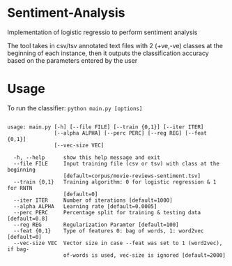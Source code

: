 # Sentiment-Analysis
Implementation of logistic regressio to perform sentiment analysis

The tool takes in csv/tsv annotated text files with 2 (+ve,-ve) classes at the beginning of each instance,
then it outputs the classification accuracy based on the parameters entered by the user

# Usage

To run the classifier: `python main.py [options]`

```

usage: main.py [-h] [--file FILE] [--train {0,1}] [--iter ITER]
               [--alpha ALPHA] [--perc PERC] [--reg REG] [--feat {0,1}]
               [--vec-size VEC]

  -h, --help      show this help message and exit
  --file FILE     Input training file (csv or tsv) with class at the beginning
                  [default=corpus/movie-reviews-sentiment.tsv]
  --train {0,1}   Training algorithm: 0 for logistic regression & 1 for RNTN
                  [default=0]
  --iter ITER     Number of iterations [default=1000]
  --alpha ALPHA   Learning rate [default=0.0005]
  --perc PERC     Percentage split for training & testing data [default=0.8]
  --reg REG       Regularization Paramter [default=100]
  --feat {0,1}    Type of features 0: bag of words, 1: word2vec [default=0]
  --vec-size VEC  Vector size in case --feat was set to 1 (word2vec), if bag-
                  of-words is used, vec-size is ignored [default=2000]

```
